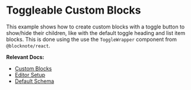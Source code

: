 # Toggleable Custom Blocks

This example shows how to create custom blocks with a toggle button to show/hide their children, like with the default toggle heading and list item blocks. This is done using the use the `ToggleWrapper` component from `@blocknote/react`.

**Relevant Docs:**

- [Custom Blocks](/docs/features/custom-schemas/custom-blocks)
- [Editor Setup](/docs/getting-started/editor-setup)
- [Default Schema](/docs/features/blocks)
